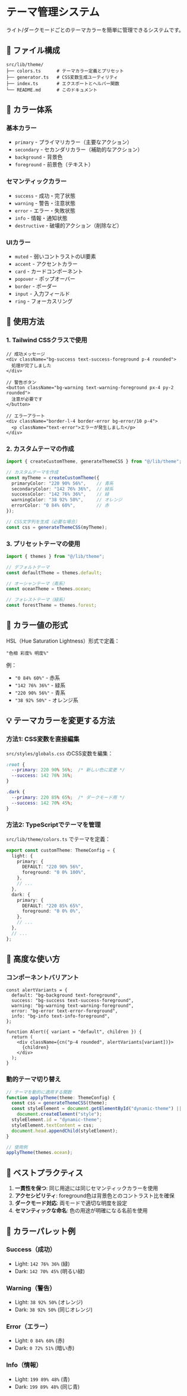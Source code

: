 # テーマ管理システム

ライト/ダークモードごとのテーマカラーを簡単に管理できるシステムです。

## 📁 ファイル構成

```
src/lib/theme/
├── colors.ts      # テーマカラー定義とプリセット
├── generator.ts   # CSS変数生成ユーティリティ
├── index.ts       # エクスポートとヘルパー関数
└── README.md      # このドキュメント
```

## 🎨 カラー体系

### 基本カラー
- `primary` - プライマリカラー（主要なアクション）
- `secondary` - セカンダリカラー（補助的なアクション）
- `background` - 背景色
- `foreground` - 前景色（テキスト）

### セマンティックカラー
- `success` - 成功・完了状態
- `warning` - 警告・注意状態
- `error` - エラー・失敗状態
- `info` - 情報・通知状態
- `destructive` - 破壊的アクション（削除など）

### UIカラー
- `muted` - 弱いコントラストのUI要素
- `accent` - アクセントカラー
- `card` - カードコンポーネント
- `popover` - ポップオーバー
- `border` - ボーダー
- `input` - 入力フィールド
- `ring` - フォーカスリング

## 🚀 使用方法

### 1. Tailwind CSSクラスで使用

```tsx
// 成功メッセージ
<div className="bg-success text-success-foreground p-4 rounded">
  処理が完了しました
</div>

// 警告ボタン
<button className="bg-warning text-warning-foreground px-4 py-2 rounded">
  注意が必要です
</button>

// エラーアラート
<div className="border-l-4 border-error bg-error/10 p-4">
  <p className="text-error">エラーが発生しました</p>
</div>
```

### 2. カスタムテーマの作成

```typescript
import { createCustomTheme, generateThemeCSS } from "@/lib/theme";

// カスタムテーマを作成
const myTheme = createCustomTheme({
  primaryColor: "220 90% 56%",    // 青系
  secondaryColor: "142 76% 36%",  // 緑系
  successColor: "142 76% 36%",    // 緑
  warningColor: "38 92% 50%",     // オレンジ
  errorColor: "0 84% 60%",        // 赤
});

// CSS文字列を生成（必要な場合）
const css = generateThemeCSS(myTheme);
```

### 3. プリセットテーマの使用

```typescript
import { themes } from "@/lib/theme";

// デフォルトテーマ
const defaultTheme = themes.default;

// オーシャンテーマ（青系）
const oceanTheme = themes.ocean;

// フォレストテーマ（緑系）
const forestTheme = themes.forest;
```

## 🎯 カラー値の形式

HSL（Hue Saturation Lightness）形式で定義：

```
"色相 彩度% 明度%"
```

例：
- `"0 84% 60%"` - 赤系
- `"142 76% 36%"` - 緑系
- `"220 90% 56%"` - 青系
- `"38 92% 50%"` - オレンジ系

## 💡 テーマカラーを変更する方法

### 方法1: CSS変数を直接編集
`src/styles/globals.css` のCSS変数を編集：

```css
:root {
  --primary: 220 90% 56%;  /* 新しい色に変更 */
  --success: 142 76% 36%;
}

.dark {
  --primary: 220 85% 65%;  /* ダークモード用 */
  --success: 142 70% 45%;
}
```

### 方法2: TypeScriptでテーマを管理
`src/lib/theme/colors.ts` でテーマを定義：

```typescript
export const customTheme: ThemeConfig = {
  light: {
    primary: {
      DEFAULT: "220 90% 56%",
      foreground: "0 0% 100%",
    },
    // ...
  },
  dark: {
    primary: {
      DEFAULT: "220 85% 65%",
      foreground: "0 0% 0%",
    },
    // ...
  },
  // ...
};
```

## 🔧 高度な使い方

### コンポーネントバリアント

```tsx
const alertVariants = {
  default: "bg-background text-foreground",
  success: "bg-success text-success-foreground",
  warning: "bg-warning text-warning-foreground",
  error: "bg-error text-error-foreground",
  info: "bg-info text-info-foreground",
};

function Alert({ variant = "default", children }) {
  return (
    <div className={cn("p-4 rounded", alertVariants[variant])}>
      {children}
    </div>
  );
}
```

### 動的テーマ切り替え

```typescript
// テーマを動的に適用する関数
function applyTheme(theme: ThemeConfig) {
  const css = generateThemeCSS(theme);
  const styleElement = document.getElementById("dynamic-theme") || 
    document.createElement("style");
  styleElement.id = "dynamic-theme";
  styleElement.textContent = css;
  document.head.appendChild(styleElement);
}

// 使用例
applyTheme(themes.ocean);
```

## 📝 ベストプラクティス

1. **一貫性を保つ**: 同じ用途には同じセマンティックカラーを使用
2. **アクセシビリティ**: foreground色は背景色とのコントラスト比を確保
3. **ダークモード対応**: 両モードで適切な明度を設定
4. **セマンティックな命名**: 色の用途が明確になる名前を使用

## 🎨 カラーパレット例

### Success（成功）
- Light: `142 76% 36%` (緑)
- Dark: `142 70% 45%` (明るい緑)

### Warning（警告）
- Light: `38 92% 50%` (オレンジ)
- Dark: `38 92% 50%` (同じオレンジ)

### Error（エラー）
- Light: `0 84% 60%` (赤)
- Dark: `0 72% 51%` (暗い赤)

### Info（情報）
- Light: `199 89% 48%` (青)
- Dark: `199 89% 48%` (同じ青)